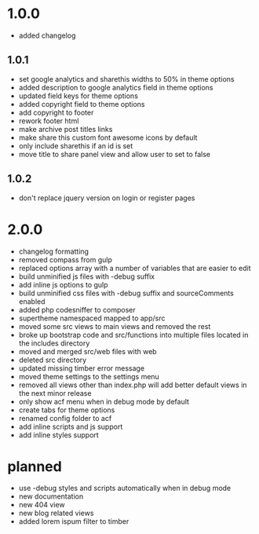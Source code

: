 # 1.0.0
- added changelog 

## 1.0.1
- set google analytics and sharethis widths to 50% in theme options
- added description to google analytics field in theme options
- updated field keys for theme options
- added copyright field to theme options
- add copyright to footer
- rework footer html
- make archive post titles links
- make share this custom font awesome icons by default
- only include sharethis if an id is set
- move title to share panel view and allow user to set to false

## 1.0.2
- don't replace jquery version on login or register pages

# 2.0.0
- changelog formatting
- removed compass from gulp
- replaced options array with a number of variables that are easier to edit
- build unminified js files with -debug suffix
- add inline js options to gulp
- build unminified css files with -debug suffix and sourceComments enabled
- added php codesniffer to composer
- supertheme namespaced mapped to app/src
- moved some src views to main views and removed the rest
- broke up bootstrap code and src/functions into multiple files located in the includes directory
- moved and merged src/web files with web
- deleted src directory
- updated missing timber error message
- moved theme settings to the settings menu
- removed all views other than index.php will add better default views in the next minor release
- only show acf menu when in debug mode by default
- create tabs for theme options
- renamed config folder to acf
- add inline scripts and js support
- add inline styles support

# planned
- use -debug styles and scripts automatically when in debug mode
- new documentation
- new 404 view
- new blog related views
- added lorem ispum filter to timber